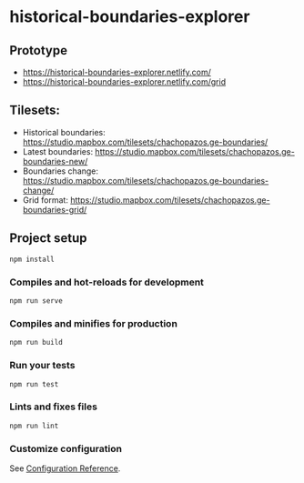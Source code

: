 # historical-boundaries-explorer

## Prototype

- https://historical-boundaries-explorer.netlify.com/
- https://historical-boundaries-explorer.netlify.com/grid

## Tilesets:

- Historical boundaries: https://studio.mapbox.com/tilesets/chachopazos.ge-boundaries/
- Latest boundaries: https://studio.mapbox.com/tilesets/chachopazos.ge-boundaries-new/
- Boundaries change: https://studio.mapbox.com/tilesets/chachopazos.ge-boundaries-change/
- Grid format: https://studio.mapbox.com/tilesets/chachopazos.ge-boundaries-grid/

## Project setup
```
npm install
```

### Compiles and hot-reloads for development
```
npm run serve
```

### Compiles and minifies for production
```
npm run build
```

### Run your tests
```
npm run test
```

### Lints and fixes files
```
npm run lint
```

### Customize configuration
See [Configuration Reference](https://cli.vuejs.org/config/).
